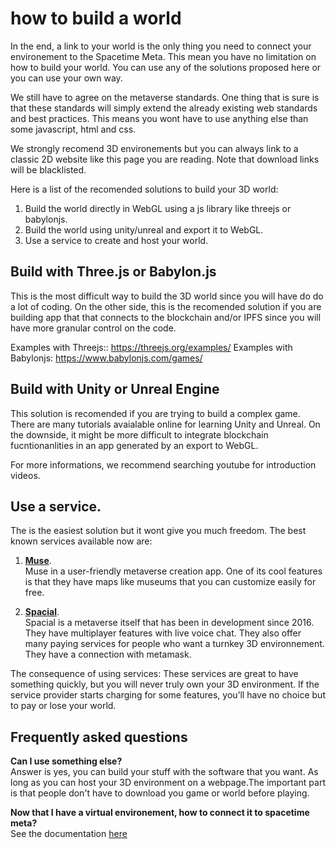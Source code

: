# how to build a world

In the end, a link to your world is the only thing you need to connect your environement to the Spacetime Meta. This mean you have no limitation on how to build your world. You can use any of the solutions proposed here or you can use your own way.

We still have to agree on the metaverse standards. One thing that is sure is that these standards will simply extend the already existing web standards and best practices. This means you wont have to use anything else than some javascript, html and css.

We strongly recomend 3D environements but you can always link to a classic 2D website like this page you are reading. Note that download links will be blacklisted.  

Here is a list of the recomended solutions to build your 3D world:
1. Build the world directly in WebGL using a js library like threejs or babylonjs.
2. Build the world using unity/unreal and export it to WebGL.
3. Use a service to create and host your world.

## Build with Three.js or Babylon.js
This is the most difficult way to build the 3D world since you will have do do a lot of coding. On the other side, this is the recomended solution if you are building app that that connects to the blockchain and/or IPFS since you will have more granular control on the code.

Examples with Threejs:: https://threejs.org/examples/ 
Examples with Babylonjs: https://www.babylonjs.com/games/ 

## Build with Unity or Unreal Engine
This solution is recomended if you are trying to build a complex game. There are many tutorials avaialable online for learning Unity and Unreal. On the downside, it might be more difficult to integrate blockchain fucntionanlities in an app generated by an export to WebGL.  

For more informations, we recommend searching youtube for introduction videos.

## Use a service.  
The is the easiest solution but it wont give you much freedom. The best known services available now are:  

1. **[Muse](https://www.muse.place/)**.  
Muse in a user-friendly metaverse creation app. One of its cool features is that they have maps like museums that you can customize easily for free. 

2. **[Spacial](https://spatial.io/)**.  
Spacial is a metaverse itself that has been in development since 2016. They have multiplayer features with live voice chat. They also offer many paying services for people who want a turnkey 3D environnement. They have a connection with metamask.
 
The consequence of using services:
These services are great to have something quickly, but you will never truly own your 3D environment. If the service provider starts charging for some features, you’ll have no choice but to pay or lose your world. 

## Frequently asked questions

**Can I use something else?**  
Answer is yes, you can build your stuff with the software that you want. As long as you can host your 3D environment on a webpage.The important part is that people don't have to download you game or world before playing. 

**Now that I have a virtual environement, how to connect it to spacetime meta?**   
See the documentation [here](https://github.com/Spacetime-Meta/documentation/blob/main/post_on_the_map.md)
